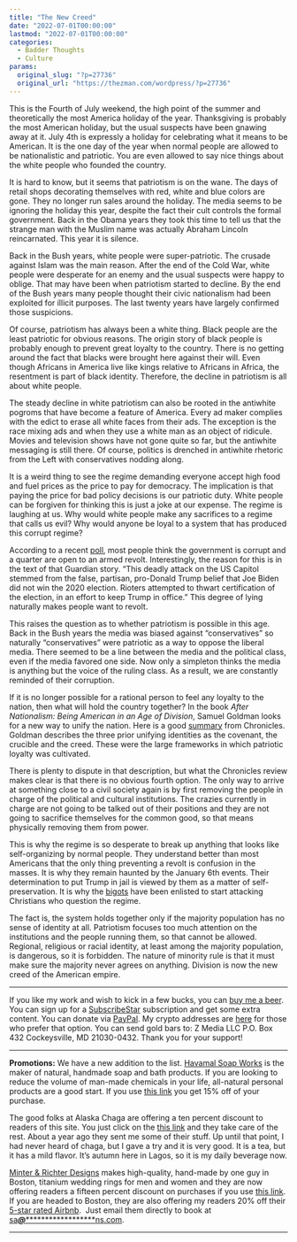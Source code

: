 ```yaml
---
title: "The New Creed"
date: "2022-07-01T00:00:00"
lastmod: "2022-07-01T00:00:00"
categories:
  - Badder Thoughts
  - Culture
params:
  original_slug: "?p=27736"
  original_url: "https://thezman.com/wordpress/?p=27736"
---
```


This is the Fourth of July weekend, the high point of the summer and
theoretically the most America holiday of the year. Thanksgiving is
probably the most American holiday, but the usual suspects have been
gnawing away at it. July 4th is expressly a holiday for celebrating what
it means to be American. It is the one day of the year when normal
people are allowed to be nationalistic and patriotic. You are even
allowed to say nice things about the white people who founded the
country.

It is hard to know, but it seems that patriotism is on the wane. The
days of retail shops decorating themselves with red, white and blue
colors are gone. They no longer run sales around the holiday. The media
seems to be ignoring the holiday this year, despite the fact their cult
controls the formal government. Back in the Obama years they took this
time to tell us that the strange man with the Muslim name was actually
Abraham Lincoln reincarnated. This year it is silence.

Back in the Bush years, white people were super-patriotic. The crusade
against Islam was the main reason. After the end of the Cold War, white
people were desperate for an enemy and the usual suspects were happy to
oblige. That may have been when patriotism started to decline. By the
end of the Bush years many people thought their civic nationalism had
been exploited for illicit purposes. The last twenty years have largely
confirmed those suspicions.

Of course, patriotism has always been a white thing. Black people are
the least patriotic for obvious reasons. The origin story of black
people is probably enough to prevent great loyalty to the country. There
is no getting around the fact that blacks were brought here against
their will. Even though Africans in America live like kings relative to
Africans in Africa, the resentment is part of black identity. Therefore,
the decline in patriotism is all about white people.

The steady decline in white patriotism can also be rooted in the
antiwhite pogroms that have become a feature of America. Every ad maker
complies with the edict to erase all white faces from their ads. The
exception is the race mixing ads and when they use a white man as an
object of ridicule. Movies and television shows have not gone quite so
far, but the antiwhite messaging is still there. Of course, politics is
drenched in antiwhite rhetoric from the Left with conservatives nodding
along.

It is a weird thing to see the regime demanding everyone accept high
food and fuel prices as the price to pay for democracy. The implication
is that paying the price for bad policy decisions is our patriotic duty.
White people can be forgiven for thinking this is just a joke at our
expense. The regime is laughing at us. Why would white people make any
sacrifices to a regime that calls us evil? Why would anyone be loyal to
a system that has produced this corrupt regime?

According to a recent <a
href="https://www.theguardian.com/us-news/2022/jun/30/poll-americans-guns-against-government"
rel="noopener" target="_blank">poll</a>, most people think the
government is corrupt and a quarter are open to an armed revolt.
Interestingly, the reason for this is in the text of that Guardian
story. “This deadly attack on the US Capitol stemmed from the false,
partisan, pro-Donald Trump belief that Joe Biden did not win the 2020
election. Rioters attempted to thwart certification of the election, in
an effort to keep Trump in office.” This degree of lying naturally makes
people want to revolt.

This raises the question as to whether patriotism is possible in this
age. Back in the Bush years the media was biased against “conservatives”
so naturally “conservatives” were patriotic as a way to oppose the
liberal media. There seemed to be a line between the media and the
political class, even if the media favored one side. Now only a
simpleton thinks the media is anything but the voice of the ruling
class. As a result, we are constantly reminded of their corruption.

If it is no longer possible for a rational person to feel any loyalty to
the nation, then what will hold the country together? In the book *After
Nationalism: Being American in an Age of Division*, Samuel Goldman looks
for a new way to unify the nation. Here is a good <a
href="https://chroniclesmagazine.org/recent-features/a-history-of-american-identities/"
rel="noopener" target="_blank">summary</a> from Chronicles. Goldman
describes the three prior unifying identities as the covenant, the
crucible and the creed. These were the large frameworks in which
patriotic loyalty was cultivated.

There is plenty to dispute in that description, but what the Chronicles
review makes clear is that there is no obvious fourth option. The only
way to arrive at something close to a civil society again is by first
removing the people in charge of the political and cultural
institutions. The crazies currently in charge are not going to be talked
out of their positions and they are not going to sacrifice themselves
for the common good, so that means physically removing them from power.

This is why the regime is so desperate to break up anything that looks
like self-organizing by normal people. They understand better than most
Americans that the only thing preventing a revolt is confusion in the
masses. It is why they remain haunted by the January 6th events. Their
determination to put Trump in jail is viewed by them as a matter of
self-preservation. It is why the
<a href="https://unherd.com/2022/06/the-rise-of-christian-nationalism/"
rel="noopener" target="_blank">bigots</a> have been enlisted to start
attacking Christians who question the regime.

The fact is, the system holds together only if the majority population
has no sense of identity at all. Patriotism focuses too much attention
on the institutions and the people running them, so that cannot be
allowed. Regional, religious or racial identity, at least among the
majority population, is dangerous, so it is forbidden. The nature of
minority rule is that it must make sure the majority never agrees on
anything. Division is now the new creed of the American empire.

------------------------------------------------------------------------

If you like my work and wish to kick in a few bucks, you can
<a href="https://www.buymeacoffee.com/mujolulu" rel="noopener"
target="_blank">buy me a beer</a>. You can sign up for a
<a href="https://www.subscribestar.com/the-z-blog" rel="noopener"
target="_blank">SubscribeStar</a> subscription and get some extra
content. You can donate via <a
href="https://www.paypal.com/donate/?cmd=_s-xclick&amp;hosted_button_id=UDAS2Q8JYA6CN&amp;source=url"
rel="noopener" target="_blank">PayPal</a>. My crypto addresses are
<a href="https://thezman.com/wordpress/?page_id=22713" rel="noopener"
target="_blank">here</a> for those who prefer that option. You can send
gold bars to: Z Media LLC P.O. Box 432 Cockeysville, MD 21030-0432.
Thank you for your support!

------------------------------------------------------------------------

**Promotions:** We have a new addition to the list.
<a href="https://havamalsoapworks.com/" rel="noopener"
target="_blank">Havamal Soap Works</a> is the maker of natural, handmade
soap and bath products. If you are looking to reduce the volume of
man-made chemicals in your life, all-natural personal products are a
good start. If you use
<a href="https://havamalsoapworks.com/discount/ZMAN" rel="noopener"
target="_blank">this link</a> you get 15% off of your purchase.

The good folks at Alaska Chaga are offering a ten percent discount to
readers of this site. You just click on the
<a href="https://alaskachaga.us/discount/ZMAN" rel="noopener noreferrer"
target="_blank">this link</a> and they take care of the rest. About a
year ago they sent me some of their stuff. Up until that point, I had
never heard of chaga, but I gave a try and it is very good. It is a tea,
but it has a mild flavor. It’s autumn here in Lagos, so it is my daily
beverage now.

<a href="https://www.minterandrichterdesigns.com/"
rel="noreferrer nofollow noopener" target="_blank">Minter &amp; Richter
Designs</a> makes high-quality, hand-made by one guy in Boston, titanium
wedding rings for men and women and they are now offering readers a
fifteen percent discount on purchases if you use
<a href="https://www.minterandrichterdesigns.com/discount/ZMAN"
rel="noreferrer nofollow noopener" target="_blank">this link</a>.
<span class="highlight"><span class="colour"><span class="font"><span class="size">If
you are headed to Boston, they are also offering my readers 20% off
their <a
href="https://www.airbnb.com/users/7988017/listings?user_id=7988017&amp;s=3"
rel="noopener noreferrer" target="_blank">5-star rated Airbnb</a>.  Just
email them directly to book at
<a href="mailto:sa***@*********************ns.com"
data-original-string="EjJ9R6Sgom9TYbi5BEI+9A==cb7AjtCvpV3cFO5aWZ2QPyXS/FTwv+cZVg75OVR2Wsb/wQx8Cudsa3aVSnOb72t1+GX"><span
class="apbct-email-encoder"
data-original-string="uz+PcsKEpvPto9yhek16vQ==cb7M69Dk15CzR2WRlKuMoe572353vZ7LpTaGkpUxnrhND0KLYtxjpjWAEPsxxbn0wE1"
title="This contact has been encoded by Anti-Spam by CleanTalk. Click to decode. To finish the decoding make sure that JavaScript is enabled in your browser.">sa<span
class="apbct-blur">***</span>@<span
class="apbct-blur">*********************</span>ns.com</span></a>.</span></span></span></span>

------------------------------------------------------------------------
